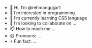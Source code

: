 - 👋 Hi, I’m @rehmangujjar1
- 👀 I’m interested in programming
- 🌱 I’m currently learning CSS language
- 💞️ I’m looking to collaborate on ...
- 📫 How to reach me ...
- 😄 Pronouns: ...
- ⚡ Fun fact: ...

<!---
rehmangujjar1/rehmangujjar1 is a ✨ special ✨ repository because its `README.md` (this file) appears on your GitHub profile.
You can click the Preview link to take a look at your changes.
--->
